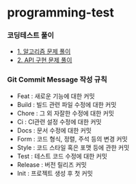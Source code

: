 # programming-test

### 코딩테스트 풀이
- [1. 알고리즘 문제 풀이](https://github.com/hwi215/programming-test/tree/main/solution01)
- [2. API 구현 문제 풀이](https://github.com/hwi215/programming-test/tree/main/solution02)

### Git Commit Message 작성 규칙

- Feat : 새로운 기능에 대한 커밋
- Build : 빌드 관련 파일 수정에 대한 커밋
- Chore : 그 외 자잘한 수정에 대한 커밋
- Ci : CI관련 설정 수정에 대한 커밋
- Docs : 문서 수정에 대한 커밋
- Form : 코드 형식, 정렬, 주석 등의 변경 커밋
- Style : 코드 스타일 혹은 포맷 등에 관한 커밋
- Test : 테스트 코드 수정에 대한 커밋
- Release : 버전 릴리즈 커밋
- Init : 프로젝트 생성 후 첫 커밋